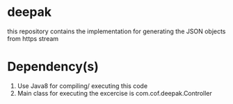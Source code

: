 # deepak
this repository contains the implementation for generating the JSON objects from https stream

# Dependency(s)
1. Use Java8 for compiling/ executing this code
2. Main class for executing the excercise is com.cof.deepak.Controller 

